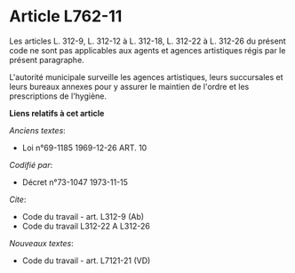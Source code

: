 # Article L762-11

Les articles L. 312-9, L. 312-12 à L. 312-18, L. 312-22 à L. 312-26 du présent code ne sont pas applicables aux agents et
agences artistiques régis par le présent paragraphe.

L'autorité municipale surveille les agences artistiques, leurs succursales et leurs bureaux annexes pour y assurer le
maintien de l'ordre et les prescriptions de l'hygiène.

**Liens relatifs à cet article**

_Anciens textes_:

  - Loi n°69-1185 1969-12-26 ART. 10

_Codifié par_:

  - Décret n°73-1047 1973-11-15

_Cite_:

  - Code du travail - art. L312-9 (Ab)
  - Code du travail L312-22 A L312-26

_Nouveaux textes_:

  - Code du travail - art. L7121-21 (VD)
